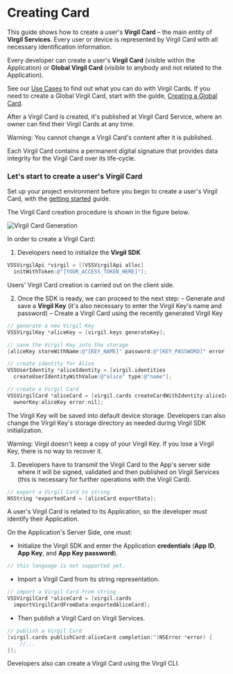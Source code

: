 # Creating Card

This guide shows how to create a user's **Virgil Card** – the main entity of **Virgil Services**. Every user or device is represented by Virgil Card with all necessary identification information.

Every developer can create a user's **Virgil Card** (visible within the Application) or **Global Virgil Card** (visible to anybody and not related to the Application).

See our [Use Cases](https://github.com/VirgilSecurity/virgil-sdk-x/tree/docs-review/documentation-objectivec/get-started) to find out what you can do with Virgil Cards. If you need to create a Global Virgil Card, start with the guide, [Creating a Global Card](https://github.com/VirgilSecurity/virgil-sdk-x/blob/docs-review/documentation-objectivec/guides/virgil-card/creating-global-card.md).

After a Virgil Card is created, it's published at Virgil Card Service, where an owner can find their Virgil Cards at any time.

Warning: You cannot change a Virgil Card's content after it is published.

Each Virgil Card contains a  permanent digital signature that provides data integrity for the Virgil Card over its life-cycle.



### Let's start to create a user's Virgil Card

Set up your project environment before you begin to create a user's Virgil Card, with the [getting started](https://github.com/VirgilSecurity/virgil-sdk-x/blob/docs-review/documentation-objectivec/guides/configuration/client-configuration.md) guide.


The Virgil Card creation procedure is shown in the figure below.

![Virgil Card Generation](https://github.com/VirgilSecurity/virgil-sdk-x/blob/docs-review/documentation-objectivec/img/Card_introduct.png "Create Virgil Card")


In order to create a Virgil Card:

1. Developers need to initialize the **Virgil SDK**

```objectivec
VSSVirgilApi *virgil = [[VSSVirgilApi alloc]
  initWithToken:@"[YOUR_ACCESS_TOKEN_HERE]"];
```

Users' Virgil Card creation is carried out on the client side.

2. Once the SDK is ready, we can proceed to the next step:
  – Generate and save a **Virgil Key** (it's also necessary to enter the Virgil Key's name and password)
  – Create a Virgil Card using the recently generated Virgil Key


  ```objectivec
  // generate a new Virgil Key
  VSSVirgilKey *aliceKey = [virgil.keys generateKey];

  // save the Virgil Key into the storage
  [aliceKey storeWithName:@"[KEY_NAME]" password:@"[KEY_PASSWORD]" error:nil];

  // create identity for Alice
  VSSUserIdentity *aliceIdentity = [virgil.identities
    createUserIdentityWithValue:@"alice" type:@"name"];

  // create a Virgil Card
  VSSVirgilCard *aliceCard = [virgil.cards createCardWithIdentity:aliceIdentity
    ownerKey:aliceKey error:nil];
  ```

The Virgil Key will be saved into default device storage. Developers can also change the Virgil Key's storage directory as needed during Virgil SDK initialization.

Warning: Virgil doesn't keep a copy of your Virgil Key. If you lose a Virgil Key, there is no way to recover it.

3. Developers have to transmit the Virgil Card to the App's server side where it will be signed, validated and then published on Virgil Services (this is necessary for further operations with the Virgil Card).

```objectivec
// export a Virgil Card to string
NSString *exportedCard = [aliceCard exportData];
```

A user's Virgil Card is related to its Application, so the developer must identify their Application.

On the Application's Server Side, one must:

 - Initialize the Virgil SDK and enter the Application **credentials** (**App ID**, **App Key**, and **App Key password**).

 ```objectivec
 // this language is not supported yet.
 ```


-  Import a Virgil Card from its string representation.

```objectivec
// import a Virgil Card from string
VSSVirgilCard *aliceCard = [virgil.cards
  importVirgilCardFromData:exportedAliceCard];
```

-  Then publish a Virgil Card on Virgil Services.

```objectivec
// publish a Virgil Card
[virgil.cards publishCard:aliceCard completion:^(NSError *error) {
	//...
}];
```

Developers also can create a Virgil Card using the Virgil CLI.
